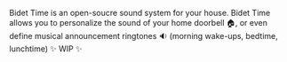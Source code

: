 Bidet Time is an open-soucre sound system for your house.
Bidet Time allows you to personalize the sound of your home doorbell 🏠, or even define musical announcement ringtones 🔉 (morning wake-ups, bedtime, lunchtime)
✨ WIP ✨
